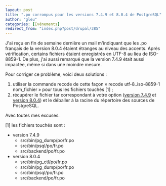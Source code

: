 ```yaml
---
layout: post
title: ".po corrompus pour les versions 7.4.9 et 8.0.4 de PostgreSQL"
author: "gleu"
categories: [Événements]
redirect_from: "index.php?post/drupal/385"
---
```



<p></p>

<!--more-->


<p>J'ai reçu en fin de semaine dernière un mail m'indiquant que les .po français de la version 8.0.4 étaient étranges au niveau des accents. Après vérification, certains fichiers étaient enregistrés en UTF-8 au lieu de ISO-8859-1. De plus, j'ai aussi remarqué que la version 7.4.9 était aussi impactée, même si dans une moindre mesure.</p>

<p>Pour corriger ce problème, voici deux solutions&nbsp;:</p>

<ol>

<li>utiliser la commande recode de cette façon « recode utf-8..iso-8859-1 nom_fichier » pour tous les fichiers touchés [1]&nbsp;;</li>

<li>récupérer le fichier tar correspondant à votre option (<a href="http://www.traduc.org/%7Egleu/pg-po/v749.tar.bz2">version 7.4.9</a> et <a href="http://www.traduc.org/%7Egleu/pg-po/v804.tar.bz2">version 8.0.4</a>) et le déballer à la racine du répertoire des sources de PostgreSQL.</li>

</ol>

<p>Avec toutes mes excuses.</p>

<p>[1] les fichiers touchés sont&nbsp;:

</p>

<ul>

<li>version 7.4.9

<ul>

<li>src/bin/pg_dump/po/fr.po</li>

<li>src/bin/psql/po/fr.po</li>

<li>src/backend/po/fr.po</li>

</ul>

</li>

<li>version 8.0.4

<ul>

<li>src/bin/pg_ctl/po/fr.po</li>

<li>src/bin/pg_dump/po/fr.po</li>

<li>src/bin/psql/po/fr.po</li>

<li>src/backend/po/fr.po</li>

</ul>

</li>

</ul>